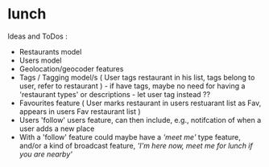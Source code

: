 # lunch

Ideas and ToDos :
- Restaurants model
- Users model
- Geolocation/geocoder features
- Tags / Tagging model/s ( User tags restaurant in his list, tags belong to user, refer to restaurant ) - if have tags, maybe no need for having a 'restaurant types' or descriptions - let user tag instead ??
- Favourites feature ( User marks restaurant in users restuarant list as Fav, appears in users Fav restaurant list )
- Users 'follow' users feature, can then include, e.g., notifcation of when a user adds a new place
- With a 'follow' feature could maybe have a <i>'meet me'</i> type feature, and/or a kind of broadcast feature, <i>'I'm here now, meet me for lunch if you are nearby'</i>
